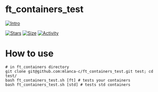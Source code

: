 # ft_containers_test

[![Intro](https://img.shields.io/badge/Cursus-ft_containers_test-success?style=for-the-badge&logo=42)](https://github.com/mlanca-c/ft_containers_test)

[![Stars](https://img.shields.io/github/stars/mlanca-c/ft_containers_test?color=ffff00&label=Stars&logo=Stars&style=?style=flat)](https://github.com/mlanca-c/ft_containers_test)
[![Size](https://img.shields.io/github/repo-size/mlanca-c/ft_containers_test?color=blue&label=Size&logo=Size&style=?style=flat)](https://github.com/mlanca-c/ft_containers_test)
[![Activity](https://img.shields.io/github/last-commit/mlanca-c/ft_containers_test?color=red&label=Last%20Commit&style=flat)](https://github.com/mlanca-c/ft_containers_test)

# How to use
```zhs
# in ft_containers directory
git clone git@github.com:mlanca-c/ft_containers_test.git test; cd test/
bash ft_containers_test.sh [ft] # tests your containers
bash ft_containers_test.sh [std] # tests std containers
```

